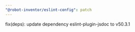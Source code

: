 ```yaml
---
"@robot-inventor/eslint-config": patch
---
```


fix(deps): update dependency eslint-plugin-jsdoc to v50.3.1
